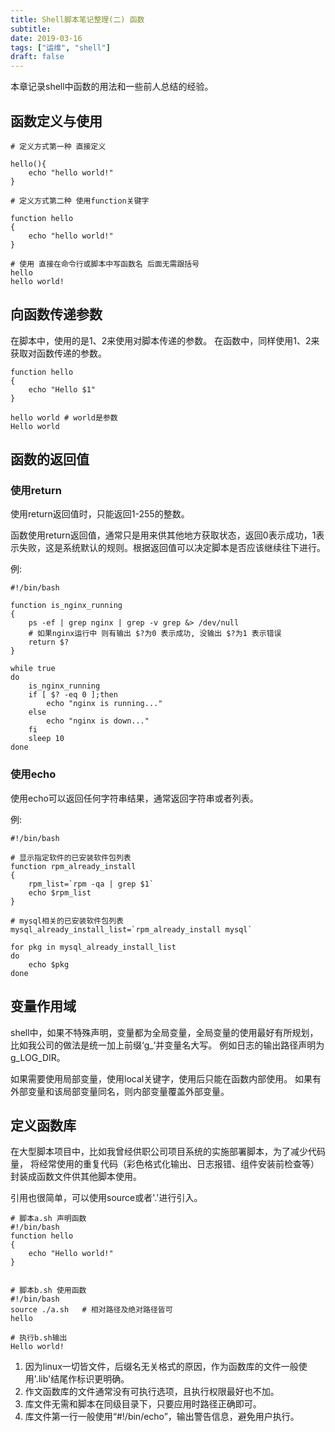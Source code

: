 ```yaml
---
title: Shell脚本笔记整理(二) 函数
subtitle: 
date: 2019-03-16
tags: ["运维", "shell"]
draft: false
---
```


本章记录shell中函数的用法和一些前人总结的经验。

<!--more-->

## 函数定义与使用

```shell
# 定义方式第一种 直接定义

hello(){
    echo "hello world!"
}

# 定义方式第二种 使用function关键字

function hello
{
    echo "hello world!"
}

# 使用 直接在命令行或脚本中写函数名 后面无需跟括号
hello
hello world!
```

## 向函数传递参数

在脚本中，使用的是$1、$2来使用对脚本传递的参数。
在函数中，同样使用$1、$2来获取对函数传递的参数。

```shell
function hello
{
    echo "Hello $1"
}

hello world # world是参数
Hello world
```

## 函数的返回值

### 使用return

使用return返回值时，只能返回1-255的整数。

函数使用return返回值，通常只是用来供其他地方获取状态，返回0表示成功，1表示失败，这是系统默认的规则。根据返回值可以决定脚本是否应该继续往下进行。

例:

```shell
#!/bin/bash

function is_nginx_running
{
    ps -ef | grep nginx | grep -v grep &> /dev/null
    # 如果nginx运行中 则有输出 $?为0 表示成功, 没输出 $?为1 表示错误
    return $?
}

while true
do
    is_nginx_running
    if [ $? -eq 0 ];then
        echo "nginx is running..."
    else
        echo "nginx is down..."
    fi
    sleep 10
done
```

### 使用echo

使用echo可以返回任何字符串结果，通常返回字符串或者列表。

例:
```shell
#!/bin/bash

# 显示指定软件的已安装软件包列表
function rpm_already_install
{
    rpm_list=`rpm -qa | grep $1`
    echo $rpm_list
}

# mysql相关的已安装软件包列表
mysql_already_install_list=`rpm_already_install mysql`

for pkg in mysql_already_install_list
do
    echo $pkg
done

```

## 变量作用域

shell中，如果不特殊声明，变量都为全局变量，全局变量的使用最好有所规划，比如我公司的做法是统一加上前缀‘g_’并变量名大写。
例如日志的输出路径声明为g_LOG_DIR。

如果需要使用局部变量，使用local关键字，使用后只能在函数内部使用。
如果有外部变量和该局部变量同名，则内部变量覆盖外部变量。

## 定义函数库

在大型脚本项目中，比如我曾经供职公司项目系统的实施部署脚本，为了减少代码量，
将经常使用的重复代码（彩色格式化输出、日志报错、组件安装前检查等）封装成函数文件供其他脚本使用。

引用也很简单，可以使用source或者'.'进行引入。

```
# 脚本a.sh 声明函数
#!/bin/bash
function hello
{
    echo "Hello world!"
}


# 脚本b.sh 使用函数
#!/bin/bash
source ./a.sh   # 相对路径及绝对路径皆可
hello

# 执行b.sh输出
Hello world!
```

1. 因为linux一切皆文件，后缀名无关格式的原因，作为函数库的文件一般使用'.lib'结尾作标识更明确。
2. 作文函数库的文件通常没有可执行选项，且执行权限最好也不加。
3. 库文件无需和脚本在同级目录下，只要应用时路径正确即可。
4. 库文件第一行一般使用“#!/bin/echo”，输出警告信息，避免用户执行。